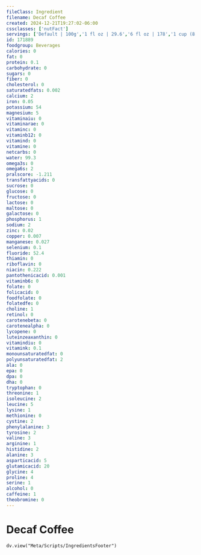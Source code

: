 ```yaml
---
fileClass: Ingredient
filename: Decaf Coffee
created: 2024-12-21T19:27:02-06:00
cssclasses: ['nutFact']
servings: ['Default | 100g','1 fl oz | 29.6','6 fl oz | 178','1 cup (8 fl oz) | 237']
id: 171889
foodgroup: Beverages
calories: 0
fat: 0
protein: 0.1
carbohydrate: 0
sugars: 0
fiber: 0
cholesterol: 0
saturatedfats: 0.002
calcium: 2
iron: 0.05
potassium: 54
magnesium: 5
vitaminaiu: 0
vitaminarae: 0
vitaminc: 0
vitaminb12: 0
vitamind: 0
vitamine: 0
netcarbs: 0
water: 99.3
omega3s: 0
omega6s: 2
pralscore: -1.211
transfattyacids: 0
sucrose: 0
glucose: 0
fructose: 0
lactose: 0
maltose: 0
galactose: 0
phosphorus: 1
sodium: 2
zinc: 0.02
copper: 0.007
manganese: 0.027
selenium: 0.1
fluoride: 52.4
thiamin: 0
riboflavin: 0
niacin: 0.222
pantothenicacid: 0.001
vitaminb6: 0
folate: 0
folicacid: 0
foodfolate: 0
folatedfe: 0
choline: 1
retinol: 0
carotenebeta: 0
carotenealpha: 0
lycopene: 0
luteinzeaxanthin: 0
vitamindiu: 0
vitamink: 0.1
monounsaturatedfat: 0
polyunsaturatedfat: 2
ala: 0
epa: 0
dpa: 0
dha: 0
tryptophan: 0
threonine: 1
isoleucine: 2
leucine: 5
lysine: 1
methionine: 0
cystine: 2
phenylalanine: 3
tyrosine: 2
valine: 3
arginine: 1
histidine: 2
alanine: 3
asparticacid: 5
glutamicacid: 20
glycine: 4
proline: 4
serine: 1
alcohol: 0
caffeine: 1
theobromine: 0
---
```


# Decaf Coffee

```dataviewjs
dv.view("Meta/Scripts/IngredientsFooter")
```